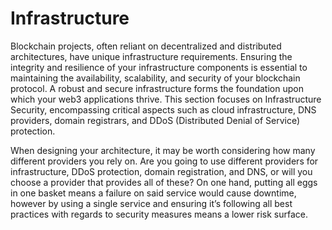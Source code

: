 # Infrastructure
Blockchain projects, often reliant on decentralized and distributed architectures, have unique infrastructure requirements. Ensuring the integrity and resilience of your infrastructure components is essential to maintaining the availability, scalability, and security of your blockchain protocol. A robust and secure infrastructure forms the foundation upon which your web3 applications thrive. This section focuses on Infrastructure Security, encompassing critical aspects such as cloud infrastructure, DNS providers, domain registrars, and DDoS (Distributed Denial of Service) protection.

When designing your architecture, it may be worth considering how many different providers you rely on. Are you going to use different providers for infrastructure, DDoS protection, domain registration, and DNS, or will you choose a provider that provides all of these? On one hand, putting all eggs in one basket means a failure on said service would cause downtime, however by using a single service and ensuring it’s following all best practices with regards to security measures means a lower risk surface.